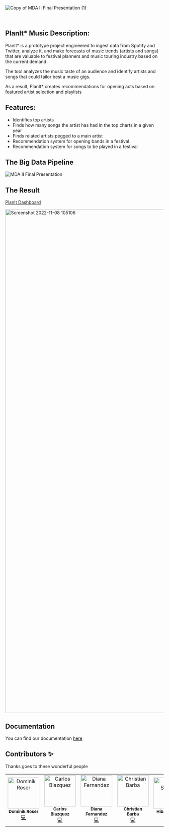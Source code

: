 
![Copy of MDA II Final Presentation (1)](https://user-images.githubusercontent.com/103318089/200542872-43339748-9e8d-4ce5-8d77-2b08f80adcd4.png)

&nbsp;

## PlanIt* Music Description:

PlanIt* is a prototype project engineered to ingest data from Spotify and Twitter, analyze it, and make forecasts of music trends (artists and songs) that are valuable to festival planners and music touring industry based on the current demand.

The tool analyzes the music taste of an audience and identify artists and songs that could tailor best a music gigs. 

As a result, PlanIt* creates recommendations for opening acts based on featured artist selection and playlists

## Features:

- Identifies top artists
- Finds how many songs the artist has had in the top charts in a given year
- Finds related artists pegged to a main artist
- Recommendation system for opening bands in a festival
- Recommendation system for songs to be played in a festival

## The Big Data Pipeline

![MDA II Final Presentation](https://user-images.githubusercontent.com/103318089/201260606-1be77a42-c03b-48bc-8ec8-58336f0ca7d4.png)





## The Result

[PlanIt Dashboard](https://app.powerbi.com/view?r=eyJrIjoiYTFhNzhhMDItYTBhMy00NzRjLThlNDItYmQwOWViYjVjMzFkIiwidCI6IjczNDU4NDQzLTE2MjctNDA5MS04YjM5LTIyMjIxMzQ5MDdjNSIsImMiOjh9&pageName=ReportSection)

<img width="1600" alt="Screenshot 2022-11-08 105106" src="https://user-images.githubusercontent.com/103318089/200532576-8e12da9c-f1b4-4ed9-8bb8-d9cd022b31dc.png">



## Documentation

You can find our documentation [here](https://github.com/Callisthenes/music_industry_intelligence/documentation)

## Contributors ✨

Thanks goes to these wonderful people

<!-- ALL-CONTRIBUTORS-LIST:START - Do not remove or modify this section -->
<!-- prettier-ignore-start -->
<!-- markdownlint-disable -->
<table>
  <tr>
    <td align="center"><a href="https://github.com/domro11"><img src="https://avatars.githubusercontent.com/u/108944195?v=4" width="100px;" alt="Dominik Roser"/><br /><sub><b>Dominik Roser</b></sub></a><br /><a href="https://github.com/codesandbox/codesandbox-client/commits?author=NinoMaj" title="Documentation">💻</a></td>
    <td align="center"><a href="https://github.com/CarlosBlazquezP"><img src="https://avatars.githubusercontent.com/u/108976036?v=4" width="100px;" alt="Carlos Blazquez"/><br /><sub><b>Carlos Blazquez</b></sub></a><br /><a href="https://github.com/codesandbox/codesandbox-client/commits?author=saurabhdaware" title="Code">💻</a></td>
    <td align="center"><a href="https://github.com/dianisley"><img src="https://avatars.githubusercontent.com/u/103318089?v=4" width="100px;" alt="Diana Fernandez"/><br /><sub><b>Diana Fernandez</b></sub></a><br /><a href="https://github.com/codesandbox/codesandbox-client/commits?author=pablopunk" title="Code">💻</a></td>
    <td align="center"><a href="https://github.com/CBRodulfo"><img src="https://avatars.githubusercontent.com/u/107241015?v=4" width="100px;" alt="Christian Barba"/><br /><sub><b>Christian Barba</b></sub></a><br /><a href="https://github.com/codesandbox/codesandbox-client/commits?author=ryanpwaldon" title="Code">💻</a></td>
    <td align="center"><a href="https://github.com/hibashanaa"><img src="https://avatars.githubusercontent.com/u/15159069?v=4" width="100px;" alt="Hiba Shanaa"/><br /><sub><b>Hiba Shanaa</b></sub></a><br /><a href="https://github.com/codesandbox/codesandbox-client/commits?author=cherniavskii" title="Code">💻</a></td>
    <td align="center"><a href="https://github.com/markantoinehourany"><img src="https://avatars.githubusercontent.com/u/108943228?v=4" width="100px;" alt="Mark Hourany"/><br /><sub><b>Mark Hourany</b></sub></a><br /><a href="https://github.com/codesandbox/codesandbox-client/commits?author=NullVoxPopuli" title="Code">💻</a></td>
    <td align="center"><a href="https://github.com/Callisthenes"><img src="https://avatars.githubusercontent.com/u/91435423?v=4" width="100px;" alt="Pedro V. Esteban"/><br /><sub><b>Pedro V. Esteban</b></sub></a><br /><a href="https://github.com/codesandbox/codesandbox-client/issues?q=author%3Aaditya211935" title="Bug reports">💻</a></td> 
  </tr>
</table>

<!-- markdownlint-enable -->
<!-- prettier-ignore-end -->
<!-- ALL-CONTRIBUTORS-LIST:END -->


